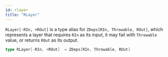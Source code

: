 ```yaml
---
id: rlayer
title: "RLayer"
---
```


`RLayer[-RIn, +ROut]` is a type alias for `ZDeps[RIn, Throwable, ROut]`, which represents a layer that requires `RIn` as its input, it may fail with `Throwable` value, or returns `ROut` as its output.

```scala
type RLayer[-RIn, +ROut]  = ZDeps[RIn, Throwable, ROut]
```